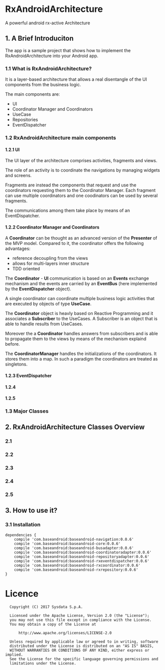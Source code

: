 # RxAndroidArchitecture
A powerful android rx-active Architecture

## 1. A Brief Introduciton
The app is a sample project that shows how to implement the RxAndroidArchitecture into your Android app.

### 1.1 What is RxAndroidArchitecture?
It is a layer-based architecture that allows a real disentangle of the UI components from the business logic. 

The main components are:

* UI
* Coordinator Manager and Coordinators
* UseCase
* Repositories
* EventDispatcher

### 1.2 RxAndroidArchitecture main components

#### 1.2.1 UI

The UI layer of the architecture comprises activities, fragments and views. 

The role of an activity is to coordinate the navigations by managing widgets and screens. 

Fragments are instead the components that request and use the coordinators requesting them to the Coordinator Manager. Each fragment can use multiple coordinators and one coodinators can be used by several fragments.

The communications among them take place by means of an EventDispatcher.

#### 1.2.2 Coordinator Manager and Coordinators

A **Coordinator** can be thought as an advanced version of the **Presenter** of the MVP model. Compared to it, the coordinator offers the following advantages:

* reference decoupling from the views
* allows for multi-layers inner structure 
* TDD oriented

The **Coordinator** - **UI** communication is based on an **Events** exchange mechanism and the events are carried by an **EventBus** (here implemented by the **EventDispatcher** object).  

A single coordinator can coordinate multiple business logic activities that are executed by objects of type **UseCase**.

The **Coordinator** object is heavly based on Reactive Programming and it associates a **Subscriber** to the UseCases. A Subscriber is an object that is able to handle results from UseCases. 

Moreover the a **Coordinator** handles answers from subscribers and is able to propagate them to the views by means of the mechanism explaind before. 

The **CoordinatorManager** handles the initializations of the coordinators. It stores them into a map. In such a paradigm the coordinators are treated as singletons.

#### 1.2.3 EventDispatcher

#### 1.2.4

#### 1.2.5




### 1.3 Major Classes

## 2. RxAndroidArchitecture Classes Overview

### 2.1
### 2.2
### 2.3
### 2.4
### 2.5

## 3. How to use it?

### 3.1 Installation
    dependencies {
        compile 'com.baseandroid:baseandroid-navigation:0.0.6'
        compile 'com.baseandroid:baseandroid-core:0.0.6'
        compile 'com.baseandroid:baseandroid-busadapter:0.0.6'
        compile 'com.baseandroid:baseandroid-coordinatoradapter:0.0.6'
        compile 'com.baseandroid:baseandroid-repositoryadapter:0.0.6'
        compile 'com.baseandroid:baseandroid-rxeventdispatcher:0.0.6'
        compile 'com.baseandroid:baseandroid-rxcoordinator:0.0.6'
        compile 'com.baseandroid:baseandroid-rxrepository:0.0.6'
    }


# Licence

      Copyright (C) 2017 Sysdata S.p.A.

      Licensed under the Apache License, Version 2.0 (the "License");
      you may not use this file except in compliance with the License.
      You may obtain a copy of the License at

          http://www.apache.org/licenses/LICENSE-2.0

      Unless required by applicable law or agreed to in writing, software
      distributed under the License is distributed on an "AS IS" BASIS,
      WITHOUT WARRANTIES OR CONDITIONS OF ANY KIND, either express or implied.
      See the License for the specific language governing permissions and
      limitations under the License.
 
